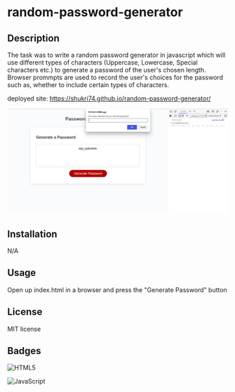# random-password-generator

## Description

The task was to write a random password generator in javascript which will use different types of characters (Uppercase, Lowercase, Special characters etc.) to generate a password of the user's chosen length. Browser prommpts are used to record the user's choices for the password such as, whether to include certain types of characters.

deployed site: https://shukri74.github.io/random-password-generator/



![Screenshot](random%20password%20snip%20project.PNG)

## Installation

N/A

## Usage

Open up index.html in a browser and press the "Generate Password" button

## License

MIT license

## Badges

![HTML5](https://img.shields.io/badge/html5-%23E34F26.svg?style=for-the-badge&logo=html5&logoColor=white)

![JavaScript](https://img.shields.io/badge/javascript-%23323330.svg?style=for-the-badge&logo=javascript&logoColor=%23F7DF1E)
